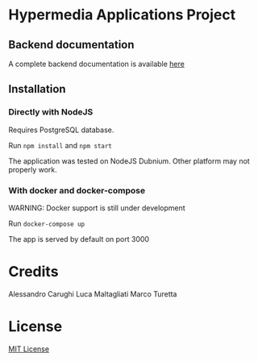 
# Hypermedia Applications Project

## Backend documentation

A complete backend documentation is available <a href="other/backend/index.md">here</a>

## Installation

### Directly with NodeJS

Requires PostgreSQL database.

Run `npm install` and `npm start`

The application was tested on NodeJS Dubnium. Other platform may not properly work.

### With docker and docker-compose

WARNING: Docker support is still under development

Run `docker-compose up`

The app is served by default on port 3000


# Credits
Alessandro Carughi
Luca Maltagliati
Marco Turetta

# License
<a href="LICENSE">MIT License</a>
